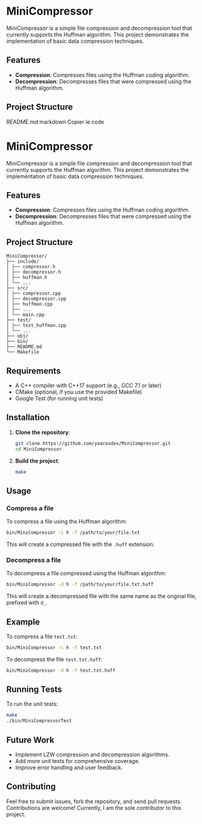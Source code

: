# MiniCompressor

MiniCompressor is a simple file compression and decompression tool that currently supports the Huffman algorithm. This project demonstrates the implementation of basic data compression techniques.

## Features

- **Compression**: Compresses files using the Huffman coding algorithm.
- **Decompression**: Decompresses files that were compressed using the Huffman algorithm.

## Project Structure

README.md
markdown
Copier le code
# MiniCompressor

MiniCompressor is a simple file compression and decompression tool that currently supports the Huffman algorithm. This project demonstrates the implementation of basic data compression techniques.

## Features

- **Compression**: Compresses files using the Huffman coding algorithm.
- **Decompression**: Decompresses files that were compressed using the Huffman algorithm.

## Project Structure

    MiniCompressor/
    ├── include/
    │ ├── compressor.h
    │ ├── decompressor.h
    │ ├── huffman.h
    │ └── ...
    ├── src/
    │ ├── compressor.cpp
    │ ├── decompressor.cpp
    │ ├── huffman.cpp
    │ ├── ...
    │ └── main.cpp
    ├── test/
    │ ├── test_huffman.cpp
    │ └── ...
    ├── obj/
    ├── bin/
    ├── README.md
    └── Makefile


## Requirements

- A C++ compiler with C++17 support (e.g., GCC 7.1 or later)
- CMake (optional, if you use the provided Makefile)
- Google Test (for running unit tests)

## Installation

1. **Clone the repository**:
   ```sh
   git clone https://github.com/yaacovdev/MiniCompressor.git
   cd MiniCompressor
   ```
2. **Build the project**:
   ```sh
   make
   ```

## Usage
### Compress a file
To compress a file using the Huffman algorithm:
```sh
bin/MiniCompressor -c h -f /path/to/your/file.txt
   ```
This will create a compressed file with the `.huff` extension.


### Decompress a file
To decompress a file compressed using the Huffman algorithm:

```sh
bin/MiniCompressor -d h -f /path/to/your/file.txt.huff
```
This will create a decompressed file with the same name as the original file, prefixed with `d_`.

## Example
To compress a file `test.txt`:

```sh
bin/MiniCompressor -c h -f test.txt
```
To decompress the file `test.txt.huff`:

```sh
bin/MiniCompressor -d h -f test.txt.huff
```
## Running Tests
To run the unit tests:

```sh
make
./bin/MiniCompressorTest
```
## Future Work
- Implement LZW compression and decompression algorithms.
- Add more unit tests for comprehensive coverage.
- Improve error handling and user feedback.

## Contributing
Feel free to submit issues, fork the repository, and send pull requests. Contributions are welcome! 
Currently, I am the sole contributor to this project.

